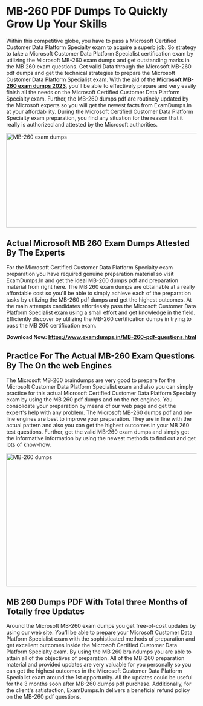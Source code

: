 <h1><strong>MB-260 PDF Dumps To Quickly Grow Up Your Skills</strong></h1>
<p>Within this competitive globe, you have to pass a Microsoft Certified Customer Data Platform Specialty exam to acquire a superb job. So strategy to take a Microsoft Customer Data Platform Specialist certification exam by utilizing the Microsoft MB-260 exam dumps and get outstanding marks in the MB 260 exam questions. Get valid Data through the Microsoft MB-260 pdf dumps and get the technical strategies to prepare the Microsoft Customer Data Platform Specialist exam. With the aid of the <strong><a href="https://www.examdumps.in/MB-260-pdf-questions.html">Microsoft MB-260 exam dumps 2023</a></strong>, you'll be able to effectively prepare and very easily finish all the needs on the Microsoft Certified Customer Data Platform Specialty exam. Further, the MB-260 dumps pdf are routinely updated by the Microsoft experts so you will get the newest facts from ExamDumps.In at your affordability. During the Microsoft Certified Customer Data Platform Specialty exam preparation, you find any situation for the reason that it really is authorized and attested by the Microsoft authorities.</p>
<p><img src="https://i.ibb.co/zxJwW90/Copy-of-Online-Classes-Twitter-header-post-Made-with-Poster-My-Wall-1.png" alt="MB-260 exam dumps" width="750" height="250" /></p>
<h2><strong>Actual Microsoft MB 260 Exam Dumps Attested By The Experts</strong></h2>
<p>For the Microsoft Certified Customer Data Platform Specialty exam preparation you have required genuine preparation material so visit ExamDumps.In and get the ideal MB-260 dumps pdf and preparation material from right here. The MB 260 exam dumps are obtainable at a really affordable cost so you'll be able to simply achieve each of the preparation tasks by utilizing the MB-260 pdf dumps and get the highest outcomes. At the main attempts candidates effortlessly pass the Microsoft Customer Data Platform Specialist exam using a small effort and get knowledge in the field. Efficiently discover by utilizing the MB-260 certification dumps in trying to pass the MB 260 certification exam.</p>
<p><strong>Download Now:&nbsp;<a href="https://www.examdumps.in/MB-260-pdf-questions.html">https://www.examdumps.in/MB-260-pdf-questions.html</a></strong></p>
<h2><strong>Practice For The Actual MB-260 Exam Questions By The On the web Engines</strong></h2>
<p>The Microsoft MB-260 braindumps are very good to prepare for the Microsoft Customer Data Platform Specialist exam and also you can simply practice for this actual Microsoft Certified Customer Data Platform Specialty exam by using the MB 260 pdf dumps and on the net engines. You consolidate your preparation by means of our web page and get the expert's help with any problem. The Microsoft MB-260 dumps pdf and on-line engines are best to improve your preparation. They are in line with the actual pattern and also you can get the highest outcomes in your MB 260 test questions. Further, get the valid MB-260 exam dumps and simply get the informative information by using the newest methods to find out and get lots of know-how.</p>
<p><a href="https://www.examdumps.in/MB-260-pdf-questions.html"><img src="https://i.ibb.co/QkNtdwY/Copy-of-Zoom-Online-Classes-Facebook-Share-Po-Made-with-Poster-My-Wall-1.jpg" alt="MB-260 dumps" width="670" height="352" /></a></p>
<h2><strong>MB 260 Dumps PDF With Total three Months of Totally free Updates</strong></h2>
<p>Around the Microsoft MB-260 exam dumps you get free-of-cost updates by using our web site. You'll be able to prepare your Microsoft Customer Data Platform Specialist exam with the sophisticated methods of preparation and get excellent outcomes inside the Microsoft Certified Customer Data Platform Specialty exam. By using the MB 260 braindumps you are able to attain all of the objectives of preparation. All of the MB-260 preparation material and provided updates are very valuable for you personally so you can get the highest outcomes in the Microsoft Customer Data Platform Specialist exam around the 1st opportunity. All the updates could be useful for the 3 months soon after MB-260 dumps pdf purchase. Additionally, for the client's satisfaction, ExamDumps.In delivers a beneficial refund policy on the MB-260 pdf questions.</p>
